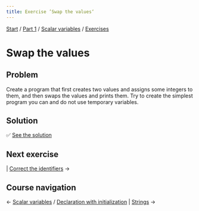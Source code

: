 ```yaml
---
title: Exercise ’Swap the values‘
---
```


[Start](/raku-course/) / [Part 1](/raku-course/part1) / [Scalar variables](/raku-course/scalar-variables) / [Exercises](..)

# Swap the values

## Problem

Create a program that first creates two values and assigns some integers to them, and then swaps the values and prints them. Try to create the simplest program you can and do not use temporary variables.

## Solution

✅ [See the solution](solution)

## Next exercise

| [Correct the identifiers](../identifiers) →

## Course navigation

← [Scalar variables](../..) / [Declaration with initialization](../../declaration-with-initialization) | [Strings](/raku-course/strings) →
